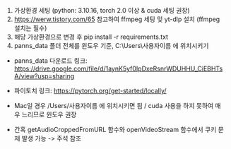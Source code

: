 1. 가상환경 세팅 (python: 3.10.16, torch 2.0 이상 & cuda 세팅 권장)
2. https://werw.tistory.com/65 참고하여 ffmpeg 세팅 및 yt-dlp 설치 (ffmpeg 설치는 필수)
3. 해당 가상환경으로 변경 후 pip install -r requirements.txt
4. panns_data 폴더 전체를 윈도우 기준, C:\Users\사용자이름 에 위치시키기

- panns_data 다운로드 링크: https://drive.google.com/file/d/1aynK5yf0IpDxeRsnrWDUHHU_CiEBHTsA/view?usp=sharing

- 파이토치 링크: https://pytorch.org/get-started/locally/

- Mac일 경우 /Users/사용자이름 에 위치시키면 됨 / cuda 사용을 하지 못하여 매우 느리므로 윈도우 권장

- 간혹 getAudioCroppedFromURL 함수와 openVideoStream 함수에서 쿠키 문제 발생 가능 -> 주석 참조
